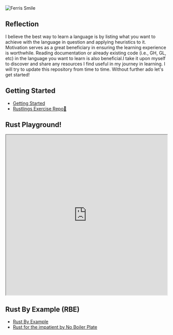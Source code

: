 <img src="../assets/images/ferris/exports/stickers/ferris_smile.svg" alt="Ferris Smile">

## Reflection
I believe the best way to learn a language is by listing what you want to achieve with the language in question and applying heuristics to it. Motivation serves as a great beneficiary in ensuring the learning experience is worthwhile. Reading documentation or already existing code (i.e., GH, GL, etc) in the language you want to learn is also beneficial.I take it upon myself to discover and share any resources I find useful in my journey in learning. I will try to update this repository from time to time. Without further ado let's get started!

## Getting Started
* [Getting Started](https://www.rust-lang.org/learn/get-started)
* [Rustlings Exercise Repo🦀](https://github.com/rust-lang/rustlings)

## Rust Playground!
<iframe
 src="https://play.rust-lang.org/?version=stable&mode=debug&edition=2021"
 style="width: 100%; height: 500px;"
></iframe>

## Rust By Example (RBE)
* [Rust By Example](https://doc.rust-lang.org/rust-by-example/index.html) 
* [Rust for the impatient by No Boiler Plate](https://www.youtube.com/watch?v=br3GIIQeefY)
